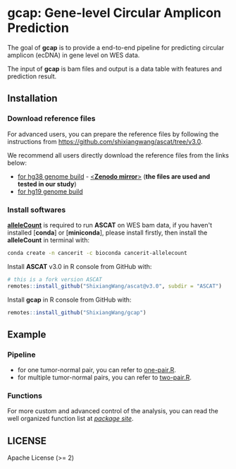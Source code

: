 # gcap: Gene-level Circular Amplicon Prediction

<!-- badges: start -->
<!-- badges: end -->

The goal of **gcap** is to provide a end-to-end pipeline for predicting
circular amplicon (ecDNA) in gene level on WES data.

The input of **gcap** is bam files and output is a data table with features and
prediction result.

## Installation

### Download reference files

For advanced users, you can prepare the reference files by following the instructions
from <https://github.com/shixiangwang/ascat/tree/v3.0>.

We recommend all users directly download the reference files from the links below:

- [for hg38 genome build](https://ora.ox.ac.uk/objects/uuid:08e24957-7e76-438a-bd38-66c48008cf52) - [<**Zenodo mirror**>](https://zenodo.org/record/5488942) (**the files are used and tested in our study**)
- [for hg19 genome build](https://ora.ox.ac.uk/objects/uuid:2c1fec09-a504-49ab-9ce9-3f17bac531bc)

### Install softwares

[**alleleCount**](https://github.com/cancerit/alleleCount) is required to run **ASCAT** on WES bam data,
if you haven't installed [**conda**] or [**miniconda**], please install firstly,
then install the **alleleCount** in terminal with:

```bash
conda create -n cancerit -c bioconda cancerit-allelecount
```

Install **ASCAT** v3.0 in R console from GitHub with:

```r
# this is a fork version ASCAT
remotes::install_github("ShixiangWang/ascat@v3.0", subdir = "ASCAT")
```

Install **gcap** in R console from GitHub with:

```r
remotes::install_github("ShixiangWang/gcap")
```

## Example

### Pipeline

- for one tumor-normal pair, you can refer to [one-pair.R](https://github.com/ShixiangWang/gcap/blob/master/test-workflow/one-pair.R).
- for multiple tumor-normal pairs, you can refer to [two-pair.R](https://github.com/ShixiangWang/gcap/blob/master/test-workflow/two-pairs.R).

### Functions

For more custom and advanced control of the analysis, you can read the well
organized function list at [*package site*](https://shixiangwang.github.io/gcap/reference/index.html).


## LICENSE

Apache License (>= 2)

